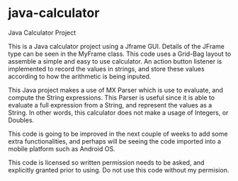 # java-calculator

Java Calculator Project

This is a Java calculator project using a Jframe GUI. Details of the JFrame type can be seen
in the MyFrame class. This code uses a Grid-Bag layout to assemble a simple and easy to use calculator.
An action button listener is implemented to record the values in strings, and store these values according
to how the arithmetic is being inputed. 

This Java project makes a use of MX Parser which is use to evaluate, and compute the String expressions. This Parser
is useful since it is able to evaluate a full expression from a String, and represent the values as a String. In other words,
this calculator does not make a usage of Integers, or Doubles. 

This code is going to be improved in the next couple of weeks to add some extra functionalities, and perhaps will be seeing 
the code imported into a mobile platform such as Android OS. 

This code is licensed so written permission needs to be asked, and explicitly granted prior to using. Do not use this 
code without my permision. 
